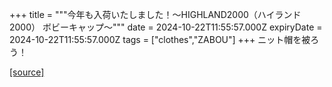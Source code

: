 +++
title = """今年も入荷いたしました！～HIGHLAND2000（ハイランド2000） ボビーキャップ～"""
date = 2024-10-22T11:55:57.000Z
expiryDate = 2024-10-22T11:55:57.000Z
tags = ["clothes","ZABOU"]
+++
ニット帽を被ろう！

[[source]](https://zabou.org/2024/10/22/310825/)
